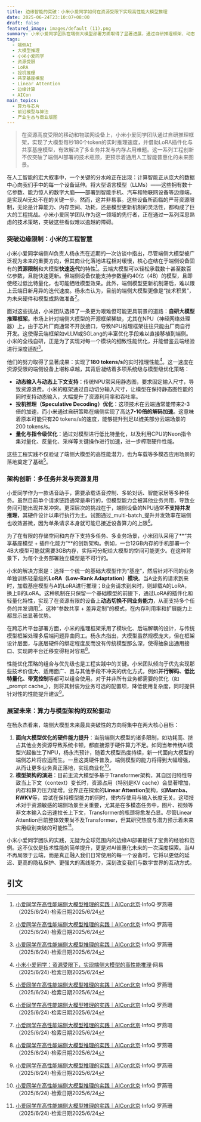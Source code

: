 ```yaml
---
title: 边缘智能的突破：小米小爱同学如何在资源受限下实现高性能大模型推理
date: 2025-06-24T23:10:07+08:00
draft: false
featured_image: images/default (11).png
summary: 小米小爱同学团队在端侧大模型部署方面取得了显著进展，通过自研推理框架、动态优化、投机推理、量化以及创新的“共享基座+LoRA”架构，成功克服了移动设备资源限制，实现了高性能、多任务并发。文章深入剖析了小米的技术策略，并展望了未来硬件与模型架构（如Linear Attention）在推动端侧AI普惠化中的关键作用。
tags: 
  - 端侧AI
  - 大模型推理
  - 小米小爱同学
  - 资源受限
  - LoRA
  - 投机推理
  - 共享基座模型
  - Linear Attention
  - 边缘计算
  - AICon
main_topics: 
  - 算力与芯片
  - 前沿模型与算法
  - 产业生态与商业版图
---
```


> 在资源高度受限的移动和物联网设备上，小米小爱同学团队通过自研推理框架，实现了大模型每秒180个token的实时推理速度，并借助LoRA插件化与共享基座模型，有效解决了多业务并发与内存占用难题。这一系列工程创新不仅突破了端侧AI部署的技术瓶颈，更预示着通用人工智能普惠化的未来图景。

在人工智能的宏大叙事中，一个关键的分水岭正在出现：计算智能正从庞大的数据中心向我们手中的每一个设备延伸。将大型语言模型（LLMs）——这些拥有数十亿参数、能力惊人的数字大脑——部署到智能手机、汽车和物联网设备等边缘端，是实现AI无处不在的关键一步。然而，这并非易事。这些设备所面临的严苛资源限制，无论是计算能力、内存空间、功耗，还是模型更新机制的灵活性，都构成了巨大的工程挑战。小米小爱同学团队作为这一领域的先行者，正在通过一系列深思熟虑的技术策略，突破这些看似难以逾越的障碍。

### 突破边缘限制：小米的工程智慧

小米小爱同学端侧AI负责人杨永杰在近期的一次访谈中指出，尽管端侧大模型被广泛视为未来的重要方向，但其商业化落地进程相对缓慢，核心症结在于端侧设备固有的**资源限制**和大模型**快速迭代**的特性[^1]。云端大模型可以轻松承载数十甚至数百亿参数，且能快速更新。但端侧设备仅能支持参数量约40亿（4B）的模型，且即使经过低比特量化，也可能牺牲模型效果。此外，端侧模型更新机制滞后，难以跟上云端日新月异的迭代速度。杨永杰认为，目前的端侧大模型更像是“技术积累”，为未来硬件和模型成熟做准备[^1]。

面对这些挑战，小米团队选择了一条更为艰难但可能更具前景的道路：**自研大模型推理框架**。市场上针对端侧大模型的开源框架稀缺，尤其在NPU（神经网络处理器）上，由于芯片厂商通常不开放接口，导致NPU推理框架往往只能由厂商自行开发。这使得云端框架如vLLM或SGLang的丰富优化手段难以直接移植到端侧。小米的全栈自研，正是为了实现对每一个模块的细致性能优化，并能借鉴云端经验进行深度适配[^1]。

他们的努力取得了显著成果：实现了**180 tokens/s**的实时推理性能[^2]。这一速度在资源受限的端侧设备上堪称卓越，其背后凝结着多项系统级与模型级优化策略：

*   **动态输入与动态上下文支持**：传统NPU常采用静态图，要求固定输入尺寸，导致资源浪费。小米的框架通过自动切分输入尺寸，让模型在保持静态图性能的同时支持动态输入，大幅提升了资源利用率和吞吐率。
*   **投机推理（Speculative Decoding）优化**：这项技术在云端通常能带来2-3倍的加速，而小米通过自研策略在端侧实现了高达**7-10倍的解码加速**。这意味着原本可能只有20 tokens/s的速度，能够提升到足以媲美部分云端场景的200 tokens/s。
*   **量化与指令级优化**：通过对模型进行低比特量化，以及利用CPU的Neon指令集对量化、反量化、采样等关键操作进行加速，进一步榨取硬件性能。

这些工程实践不仅验证了端侧大模型的高性能潜力，也为车载等多模态应用场景的落地奠定了基础[^1]。

### 架构创新：多任务并发与资源复用

小爱同学作为一款语音助手，需要承载语音控制、多轮对话、智能家居等多种任务。虽然目前单个请求链路通常是串行的，但模型能力会被其他业务共用，导致业务间可能出现并发冲突。更深层次的挑战在于，端侧设备的NPU通常**不支持并发推理**，其硬件设计以串行执行为主。试图通过_multi-batch_提升并发效率在端侧也收效甚微，因为单条请求本身就可能已接近设备算力的上限[^1]。

为了在有限的存储空间和内存下支持多任务、多业务场景，小米团队采用了**“共享基座模型 + 插件化能力”**的创新架构。例如，一台12GB内存的手机部署一个4B大模型可能就需要3GB内存，实际可分配给大模型的空间可能更少。在这种背景下，为每个业务部署独立模型是不可行的。

小米的解决方案是：选择一个统一的基础大模型作为“基座”，然后针对不同的业务单独训练轻量级的**LoRA（Low-Rank Adaptation）模块**。当A业务的请求到来时，加载基座模型与A的LoRA进行推理；B业务请求到来时，则卸载A的LoRA，换上B的LoRA。这种机制在只保留一个基础模型的前提下，通过LoRA的插件化和轻量化特性，实现了在资源有限的设备上**动态切换不同业务能力**，从而支持多个任务的并发调用[^1]。这种“参数共享 + 差异定制”的模式，在内存利用率和扩展能力上都显示出显著优势。

在跨芯片平台部署方面，小米的推理框架采用了模块化、后端解耦的设计，与传统模型框架处理多后端问题异曲同工。杨永杰指出，大模型虽然规模庞大，但在框架设计层面，与底层硬件的绑定程度反而没有传统模型那么深，使得抽象出通用接口、实现跨平台迁移变得相对容易[^1]。

性能优化策略的组合与优先级也是工程实践中的关键。小米团队倾向于优先实现那些技术价值大、适用面广、且与其他手段不冲突的优化方式，例如**并行解码、低比特量化、带宽控制**等都可以组合使用。对于并非所有业务都需要的优化（如_prompt cache_），则将其封装为业务可选的配置项，降低使用复杂度，同时提供针对性的性能提升建议[^1]。

### 展望未来：算力与模型架构的双轮驱动

在杨永杰看来，端侧大模型未来最具突破性的方向将集中在两大核心目标：

1.  **面向大模型优化的硬件能力提升**：当前端侧大模型的诸多限制，如功耗高、挤占其他业务资源导致系统卡顿，都直接源于硬件算力不足。如同当年传统AI模型兴起催生了NPU，杨永杰预计，随着大模型热度持续，新一代面向大模型的端侧芯片将应运而生。一旦这类硬件普及，端侧模型的能力将得到大幅增强，从而让更多业务真正落地，实现商业化[^1]。
2.  **模型架构的演进**：目前主流大模型多基于Transformer架构，其自回归特性导致当上下文（context）变长时，资源占用（特别是KV cache）会显著增加，内存和算力压力陡增。业界正在探索的**Linear Attention**架构，如**Mamba、RWKV**等，尝试在保持模型能力的同时，使内存使用与输入长度无关。这项技术对于资源敏感的端侧场景至关重要，尤其是在多模态任务中，图片、视频等非文本输入会迅速拉长上下文，Transformer的瓶颈将愈发凸显。尽管Linear Attention目前整体效果尚不及Transformer，但其研究热度与潜力预示着未来实用级别突破的可能性[^1]。

小米小爱同学团队的实践，无疑为全球范围内的边缘AI部署提供了宝贵的经验和范例。这不仅仅是技术性能的简单提升，更是对AI普惠化未来的一次深度探索。当AI不再局限于云端，而是真正融入我们日常使用的每一个设备时，它将以更低的延迟、更高的隐私保护、更强大的离线能力，深刻改变我们与数字世界的互动方式。

## 引文
[^1]: <a href="https://www.infoq.cn/article/ifffkybhkhafkxdi4iac" target="_blank">小爱同学在高性能端侧大模型推理的实践｜AICon北京</a>·InfoQ·罗燕珊（2025/6/24）·检索日期2025/6/24
[^2]: <a href="https://www.163.com/dy/article/K2R51P7D0511D3QS.html" target="_blank">小米小爱同学：资源受限下，实现端侧大模型的高性能推理</a>·网易（2025/6/24）·检索日期2025/6/24
[^3]: <a href="http://www.itbear.com.cn/html/2025-06/863485.html" target="_blank">小米小爱同学如何突破资源限制，实现端侧大模型高效推理？</a>·ITbear（2025/6/24）·检索日期2025/6/24
[^4]: <a href="https://www.showapi.com/news/article/684122664ddd79013c00132f" target="_blank">端侧大模型推理：小爱同学AICon会议的实践之路</a>·万维易源（2025/6/24）·检索日期2025/6/24

